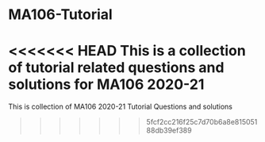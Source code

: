# MA106-Tutorial
<<<<<<< HEAD
This is a collection of tutorial related questions and solutions for MA106 2020-21 
=======
This is collection of MA106 2020-21 Tutorial Questions and solutions
>>>>>>> 5fcf2cc216f25c7d70b6a8e81505188db39ef389

